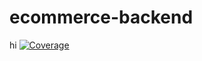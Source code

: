 # ecommerce-backend

hi
[![Coverage](https://sonarcloud.io/api/project_badges/measure?project=agarriga21_fs-ecommerce-back&metric=coverage)](https://sonarcloud.io/summary/new_code?id=agarriga21_fs-ecommerce-back)
